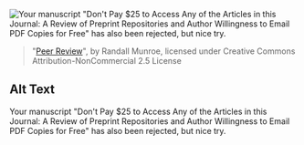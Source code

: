 ![Your manuscript "Don't Pay $25 to Access Any of the Articles in this Journal: A Review of Preprint Repositories and Author Willingness to Email PDF Copies for Free" has also been rejected, but nice try.](https://imgs.xkcd.com/comics/peer_review.png)
> "[Peer Review](https://xkcd.com/2025/)", by Randall Munroe, licensed under Creative Commons Attribution-NonCommercial 2.5 License

## Alt Text
Your manuscript "Don't Pay $25 to Access Any of the Articles in this Journal: A Review of Preprint Repositories and Author Willingness to Email PDF Copies for Free" has also been rejected, but nice try.
